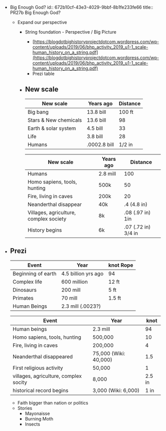 - Big Enough God?
  id:: 672b10cf-43e3-4029-9bbf-8b1fe233fe66
  title:: PR27b Big Enough God?
	- Expand our perspective
		- String foundation - Perspective / Big Picture
			- [https://blogdotbighistoryprojectdotcom.wordpress.com/wp-content/uploads/2019/06/bhp_activity_2019_u1-1_scale-human_history_on_a_string.pdf](https://blogdotbighistoryprojectdotcom.wordpress.com/wp-content/uploads/2019/06/bhp_activity_2019_u1-1_scale-human_history_on_a_string.pdf)
			- Prezi table
		- ## New scale
		  
		  | New scale             | Years ago    | Distance |
		  | --------------------- | ------------ | -------- |
		  | Big bang              | 13.8 bill    | 100 ft   |
		  | Stars & New chemicals | 13.6 bill    | 98       |
		  | Earth & solar system  | 4.5 bill     | 33       |
		  | Life                  | 3.8 bill     | 28       |
		  | Humans                | .0002.8 bill | 1/2 in   |
		  
		  
		  
		  | New scale                              | Years ago | Distance      |
		  | -------------------------------------- | --------- | ------------- |
		  | Humans                                 | 2.8 mill  | 100           |
		  | Homo sapiens, tools, hunting           | 500k      | 50            |
		  | Fire, living in caves                  | 200k      | 20            |
		  | Neanderthal disappear                  | 40k       | .4 (4.8 in)   |
		  | Villages, agriculture, complex society | 8k        | .08  (.97 in) 1in |
		  | History begins                         | 6k        | .07 (.72 in)   3/4 in|
- ## Prezi
  
  | Event              | Year                | knot Rope |
  | ------------------ | ------------------- | --------- |
  | Beginning of earth | 4.5 billion yrs ago | 94        |
  | Complex life       | 600 million         | 12 ft     |
  | Dinosaurs          | 200 mill            | 5 ft      |
  | Primates           | 70 mill             | 1.5 ft    |
  | Human Beings       | 2.3 mill (.0023?)   |           |
  
  | Event                                 | Year                  | knot   |
  | ------------------------------------- | --------------------- | ------ |
  | Human beings                          | 2.3 mill              | 94     |
  | Homo sapiens, tools, hunting          | 500,000               | 10     |
  | Fire, living in caves                 | 200,000               | 4      |
  | Neanderthal disappeared               | 75,000 (Wiki: 40,000) | 1.5    |
  | First religious activity              | 50,000                | 1      |
  | villages, agriculture, complex socity | 8,000                 | 2.5 in |
  | historical record begins              | 3,000 (Wiki: 6,000)   | 1 in   |
	- Faith bigger than nation or politics
	- Stories
		- Mayonaisse
		- Burning Moth
		- Insects